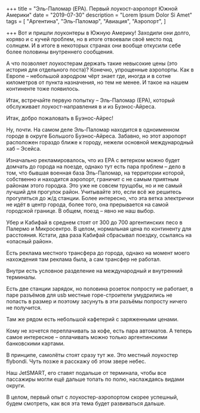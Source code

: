 +++
title = "Эль-Паломар (EPA). Первый лоукост-аэропорт Южной Америки"
date = "2019-07-30"
description = "Lorem Ipsum Dolor Si Amet"
tags = [
    "Аргентина",
    "Эль-Паломар",
    "Авиация",
    "Аэропорт",
]

+++
Вот и пришли лоуконтеры в Южную Америку! Заходили они долго, коряво и с кучей проблем, но в итоге отвоевали своё место под солнцем. И в итоге в некоторых странах они вообще откусили себе более половины внутреннего сообщения.

А что позволяет лоукостерам держать такие невысокие цены (это история для отдельного поста)? Конечно, упрощенные аэропорты. Как в Европе – небольшой аэродром чёрт знает где, иногда и в сотне километров от пункта назначения, но тем не менее. И такое на нашем континенте тоже появилось.

Итак, встречайте первую попытку – Эль-Паломар (ЕРА), который обслуживает лоукост-направления в и из Буэнос-Айреса.


Итак, добро пожаловать в Буэнос-Айрес!

Ну, почти. На самом деле Эль-Паломар находится в одноименном городе в округе Большого Буэнос-Айреса. Забавно, но этот аэропорт расположен гораздо ближе к городу, нежели основной международный хаб – Эсейса.

Изначально рекламировалось, что из ЕРА с ветерком можно будет домчать до города на поезде, однако тут есть пара проблем – дело в том, что бывшая военная база Эль-Паломар, на территории которой, собственно и находится аэропорт, граничит с не самым приятным районам этого городка. Это уже не совсем трущобы, но и не самый лучший для прогулок район. Учитывайте это, если всё же решитесь прогуляться до ж/д станции. Более интересно, что эта ветка электрички не идёт в центр города, более того, она прерывается на самой городской границе. В общем, поезд – явно не наш выбор.

Убер и Кабифай в среднем стоят от 300 до 700 аргентинских песо в Палермо и Микросентро. В целом, нормальная цена по континенту для расстояния. Кстати, два раза Кабифай сбрасывал поездку, ссылаясь на «опасный район».


Есть реклама местного трансфера до города, однако на момент моего нахождения там реклама была, а сам трансфер не работал.


Внутри есть условное разделение на международный и внутренний терминалы.


Есть две станции зарядок, но половина розеток попросту не работает, в паре разъёмов для usb местные горе-строители умудрились не попасть в размер и поэтому засунуть в эти разъёмы попросту ничего не получится.

Там же рядом есть небольшой кафетерий с заряженными ценами.


Кому не хочется переплачивать за кофе, есть пара автоматов. А теперь самое интересное – оплачивать можно только аргентинскими банковскими картами.


В принципе, самолёты стоят сразу тут же. Это местный лоукостер flybondi. Чуть позже я расскажу об этом звере небес.


Наш JetSMART, его ставят подальше от терминала, чтобы все пассажиры могли ещё дальше топать по полю, наслаждаясь видами округи.


В целом, первый опыт с лоукостер-аэропортом скорее успешный, будем смотреть, как вся эта тема будет развиваться дальше.
